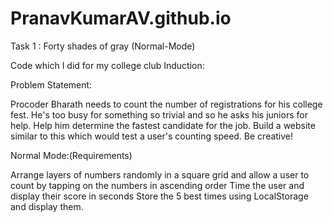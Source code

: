 # PranavKumarAV.github.io

Task 1 : Forty shades of gray (Normal-Mode)

Code which I did for my college club Induction:

Problem Statement:

Procoder Bharath needs to count the number of registrations for his college fest. He's too busy for something so trivial and so he asks his juniors for help. Help him determine the fastest candidate for the job. Build a website similar to this which would test a user's counting speed. Be creative!

Normal Mode:(Requirements)

Arrange layers of numbers randomly in a square grid and allow a user to count by tapping on the numbers in ascending order
Time the user and display their score in seconds
Store the 5 best times using LocalStorage and display them.
